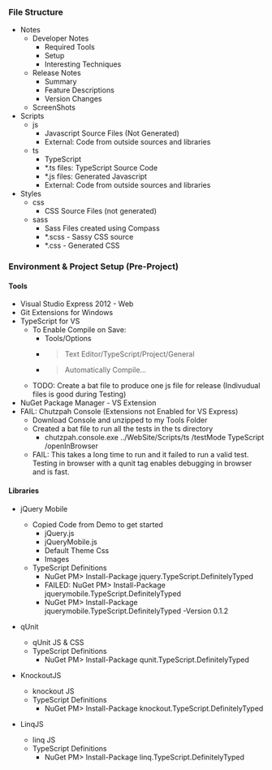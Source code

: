 ### File Structure

- Notes
	- Developer Notes
		- Required Tools
		- Setup
		- Interesting Techniques
	- Release Notes
		- Summary
		- Feature Descriptions
		- Version Changes
	- ScreenShots
- Scripts
	- js
		- Javascript Source Files (Not Generated)
		- External: Code from outside sources and libraries
	- ts
		- TypeScript
		- *.ts files: TypeScript Source Code
		- *.js files: Generated Javascript
		- External: Code from outside sources and libraries
- Styles
	- css
		- CSS Source Files (not generated)
	- sass
		- Sass Files created using Compass
		- *.scss - Sassy CSS source
		- *.css - Generated CSS


### Environment & Project Setup (Pre-Project)

#### Tools

- Visual Studio Express 2012 - Web
- Git Extensions for Windows
- TypeScript for VS
	- To Enable Compile on Save:
		- Tools/Options
		- > Text Editor/TypeScript/Project/General
		- > Automatically Compile...
	- TODO: Create a bat file to produce one js file for release (Indivudual files is good during Testing)
- NuGet Package Manager - VS Extension
- FAIL: Chutzpah Console (Extensions not Enabled for VS Express)
	- Download Console and unzipped to my Tools Folder
	- Created a bat file to run all the tests in the ts directory
		- chutzpah.console.exe ../WebSite/Scripts/ts /testMode TypeScript /openInBrowser
	- FAIL: This takes a long time to run and it failed to run a valid test. Testing in browser with a qunit tag enables debugging in browser and is fast.
	 
#### Libraries

- jQuery Mobile
	- Copied Code from Demo to get started
		- jQuery.js
		- jQueryMobile.js
		- Default Theme Css
		- Images
	- TypeScript Definitions
		- NuGet PM> Install-Package jquery.TypeScript.DefinitelyTyped
		- FAILED: NuGet PM> Install-Package jquerymobile.TypeScript.DefinitelyTyped
		- NuGet PM> Install-Package jquerymobile.TypeScript.DefinitelyTyped -Version 0.1.2
- qUnit
	- qUnit JS & CSS
	- TypeScript Definitions
		- NuGet PM> Install-Package qunit.TypeScript.DefinitelyTyped

- KnockoutJS
	- knockout JS
	- TypeScript Definitions
		- NuGet PM> Install-Package knockout.TypeScript.DefinitelyTyped

- LinqJS
	- linq JS
	- TypeScript Definitions
		- NuGet PM> Install-Package linq.TypeScript.DefinitelyTyped